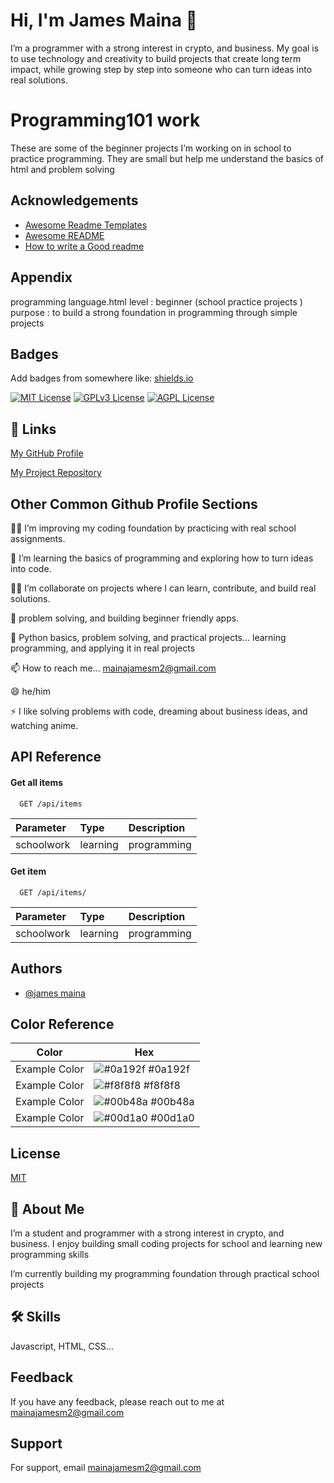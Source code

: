 # Hi, I'm James Maina 👋
I’m a  programmer with a strong interest in crypto, and business. My goal is to use technology and creativity to build projects that create long term impact, while growing step by step into someone who can turn ideas into real solutions.
# Programming101  work 

These are some of the beginner projects I’m working on in school to practice programming. They are small but help me understand the basics of html and problem solving



## Acknowledgements

 - [Awesome Readme Templates](https://awesomeopensource.com/project/elangosundar/awesome-README-templates)
 - [Awesome README](https://github.com/matiassingers/awesome-readme)
 - [How to write a Good readme](https://bulldogjob.com/news/449-how-to-write-a-good-readme-for-your-github-project)


## Appendix

programming language.html
level : beginner (school practice projects )
purpose : to build a strong foundation in programming through simple projects 



## Badges

Add badges from somewhere like: [shields.io](https://shields.io/)

[![MIT License](https://img.shields.io/badge/License-MIT-green.svg)](https://choosealicense.com/licenses/mit/)
[![GPLv3 License](https://img.shields.io/badge/License-GPL%20v3-yellow.svg)](https://opensource.org/licenses/)
[![AGPL License](https://img.shields.io/badge/license-AGPL-blue.svg)](http://www.gnu.org/licenses/agpl-3.0)


## 🔗 Links
[My GitHub Profile](https://github.com/jaymoh21)

[My Project Repository](https://github.com/jaymoh21/jaymoh21)

## Other Common Github Profile Sections
👩‍💻 I’m improving my coding foundation by practicing with real school assignments.

🧠 I’m  learning the basics of programming and exploring how to turn ideas into code.

👯‍♀️ I’m  collaborate on projects where I can learn, contribute, and build real solutions.

🤔 problem solving, and building beginner friendly apps.

💬 Python basics, problem solving, and practical projects...
learning programming, and applying it in real projects

📫 How to reach me... mainajamesm2@gmail.com

😄 he/him

⚡️ I like solving problems with code, dreaming about business ideas, and watching anime.


## API Reference

#### Get all items

```http
  GET /api/items
```

| Parameter | Type     | Description                |
| :-------- | :------- | :------------------------- |
| schoolwork | learning |  programming

#### Get item

```http
  GET /api/items/
```

| Parameter | Type     | Description                       |
| :-------- | :------- | :-------------------------------- |
|   schoolwork   | learning |programming |




## Authors

- [@james maina](https://www.github.com/jaymoh21)

## Color Reference

| Color             | Hex                                                                |
| ----------------- | ------------------------------------------------------------------ |
| Example Color | ![#0a192f](https://via.placeholder.com/10/0a192f?text=+) #0a192f |
| Example Color | ![#f8f8f8](https://via.placeholder.com/10/f8f8f8?text=+) #f8f8f8 |
| Example Color | ![#00b48a](https://via.placeholder.com/10/00b48a?text=+) #00b48a |
| Example Color | ![#00d1a0](https://via.placeholder.com/10/00b48a?text=+) #00d1a0 |


## License

[MIT](https://choosealicense.com/licenses/mit/)


## 🚀 About Me

I’m a student and programmer with a strong interest in crypto, and business. I enjoy building small coding projects for school and learning new programming skills

I’m currently building my programming foundation through practical school projects
## 🛠 Skills
Javascript, HTML, CSS...


## Feedback

If you have any feedback, please reach out to me at mainajamesm2@gmail.com


## Support

For support, email mainajamesm2@gmail.com


